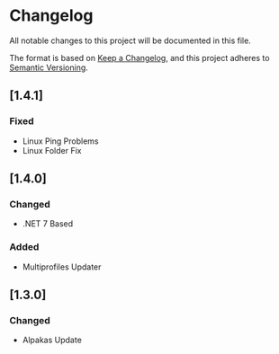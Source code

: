 # Changelog

All notable changes to this project will be documented in this file.

The format is based on [Keep a Changelog](https://keepachangelog.com/en/1.0.0/),
and this project adheres to [Semantic Versioning](https://semver.org/spec/v2.0.0.html).

## [1.4.1]

### Fixed

- Linux Ping Problems
- Linux Folder Fix

## [1.4.0]

### Changed

- .NET 7 Based

### Added

- Multiprofiles Updater

## [1.3.0]

### Changed

- Alpakas Update
